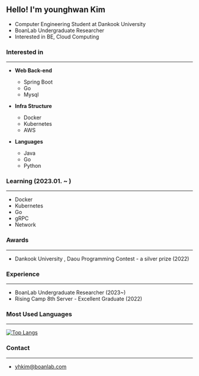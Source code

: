 ## **Hello! I'm younghwan Kim**
- Computer Engineering Student at Dankook University 
- BoanLab Undergraduate Researcher 
- Interested in BE, Cloud Computing


### Interested in

---

- **Web Back-end**
    - Spring Boot
    - Go
    - Mysql
    
- **Infra Structure**
    - Docker
    - Kubernetes
    - AWS
    
- **Languages**
    - Java
    - Go
    - Python

### Learning (2023.01. ~ )

---

- Docker
- Kubernetes
- Go
- gRPC
- Network


### Awards

---

- Dankook University , Daou Programming Contest -  a silver prize  (2022)

### Experience

---

- BoanLab Undergraduate Researcher (2023~)
- Rising Camp 8th  Server  - Excellent Graduate (2022)


### Most Used Languages

---


[![Top Langs](https://github-readme-stats.vercel.app/api/top-langs/?username=royroyee&langs_count=10&layout=compact)]()


### Contact

---

- yhkim@boanlab.com
